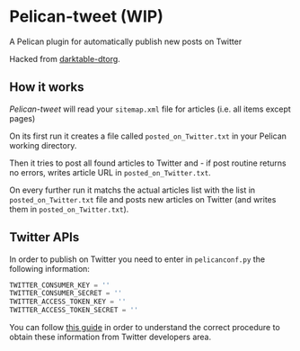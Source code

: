 # Pelican-tweet (WIP)

A Pelican plugin for automatically publish new posts on Twitter

Hacked from [darktable-dtorg](https://github.com/darktable-org/dtorg).

## How it works

*Pelican-tweet* will read your `sitemap.xml` file for articles (i.e. all items except pages)

On its first run it creates a file called `posted_on_Twitter.txt` in your Pelican working directory.

Then it tries to post all found articles to Twitter and - if post routine returns no errors, writes article URL in `posted_on_Twitter.txt`.

On every further run it matchs the actual articles list with the list in `posted_on_Twitter.txt` file and posts new articles on Twitter (and writes them in `posted_on_Twitter.txt`).

## Twitter APIs

In order to publish on Twitter you need to enter in `pelicanconf.py` the following information:

``` python
TWITTER_CONSUMER_KEY = ''
TWITTER_CONSUMER_SECRET = ''
TWITTER_ACCESS_TOKEN_KEY = ''
TWITTER_ACCESS_TOKEN_SECRET = ''
```

You can follow [this guide](https://www.slickremix.com/docs/how-to-get-api-keys-and-tokens-for-twitter/) in order to understand the correct procedure to obtain these information from Twitter developers area.
